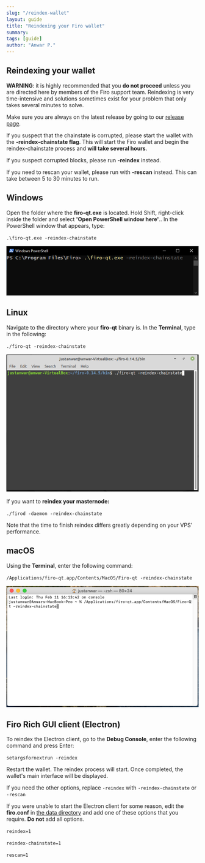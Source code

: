 ```yaml
---
slug: "/reindex-wallet"
layout: guide
title: "Reindexing your Firo wallet"
summary:
tags: [guide]
author: "Anwar P."
---
```


## Reindexing your wallet

**WARNING**: it is highly recommended that you **do not proceed** unless you are directed here by members of the Firo support team. Reindexing is very time-intensive and solutions sometimes exist for your problem that only takes several minutes to solve.

Make sure you are always on the latest release by going to our [release page](https://github.com/firoorg/firo/releases/latest).

If you suspect that the chainstate is corrupted, please start the wallet with the **-reindex-chainstate flag**. This will start the Firo wallet and begin the reindex-chainstate process and **will take several hours**.

If you suspect corrupted blocks, please run **\-reindex** instead.

If you need to rescan your wallet, please run with **\-rescan** instead. This can take between 5 to 30 minutes to run.

## Windows

Open the folder where the **firo-qt.exe** is located. Hold Shift, right-click inside the folder and select **'Open PowerShell window here'**.. In the PowerShell window that appears, type:

`.\firo-qt.exe -reindex-chainstate`

![](../../pages/guides/assets/reindex-wallet/firo-qt-powershell.png)

## Linux

Navigate to the directory where your **firo-qt** binary is. In the **Terminal**, type in the following:

`./firo-qt -reindex-chainstate`

![](../../pages/guides/assets/reindex-wallet/firo-qt-linux-terminal.png)

If you want to **reindex your masternode:**

`./firod -daemon -reindex-chainstate`

Note that the time to finish reindex differs greatly depending on your VPS' performance.

## macOS

Using the **Terminal**, enter the following command:

`/Applications/firo-qt.app/Contents/MacOS/Firo-qt -reindex-chainstate`

![](../../pages/guides/assets/reindex-wallet/firo-qt-macos-terminal.png)

## Firo Rich GUI client (Electron)

To reindex the Electron client, go to the **Debug Console**, enter the following command and press Enter:

`setargsfornextrun -reindex`

Restart the wallet. The reindex process will start. Once completed, the wallet's main interface will be displayed.

If you need the other options, replace `-reindex` with `-reindex-chainstate` or `-rescan`

If you were unable to start the Electron client for some reason, edit the **firo.conf** in [the data directory](https://github.com/firoorg/firo/wiki/Default-data-directories) and add one of these options that you require. **Do not** add all options.

`reindex=1`

`reindex-chainstate=1`

`rescan=1`
